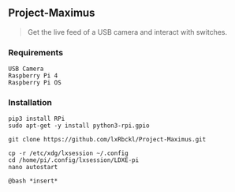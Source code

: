 ## Project-Maximus
> Get the live feed of a USB camera and interact with switches.


### Requirements
```
USB Camera
Raspberry Pi 4
Raspberry Pi OS
```

### Installation
```
pip3 install RPi
sudo apt-get -y install python3-rpi.gpio

git clone https://github.com/lxRbckl/Project-Maximus.git

cp -r /etc/xdg/lxsession ~/.config
cd /home/pi/.config/lxsession/LDXE-pi
nano autostart

@bash *insert*
```
